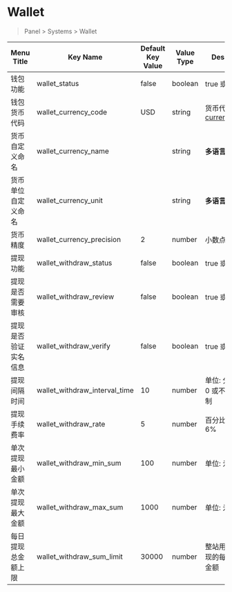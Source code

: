 # Wallet

> Panel > Systems > Wallet

| Menu Title | Key Name | Default Key Value | Value Type | Description |
| --- | --- | --- | --- | --- |
| 钱包功能 | wallet_status | false | boolean | true 或 false |
| 钱包货币代码 | wallet_currency_code | USD | string | 货币代码 [currency_codes](../dictionary/currency-codes.md) |
| 货币自定义命名 | wallet_currency_name |  | string | **多语言** |
| 货币单位自定义命名 | wallet_currency_unit |  | string | **多语言** |
| 货币精度 | wallet_currency_precision | 2 | number | 小数点位数 |
| 提现功能 | wallet_withdraw_status | false | boolean | true 或 false |
| 提现是否需要审核 | wallet_withdraw_review | false | boolean | true 或 false |
| 提现是否验证实名信息 | wallet_withdraw_verify | false | boolean | true 或 false |
| 提现间隔时间 | wallet_withdraw_interval_time | 10 | number | 单位: 分钟<br>0 或不填则不限制 |
| 提现手续费率 | wallet_withdraw_rate | 5 | number | 百分比，6 代表 6% |
| 单次提现最小金额 | wallet_withdraw_min_sum | 100 | number | 单位: 元 |
| 单次提现最大金额 | wallet_withdraw_max_sum | 1000 | number | 单位: 元 |
| 每日提现总金额上限 | wallet_withdraw_sum_limit | 30000 | number | 整站用户所有提现的每日上限总金额 |